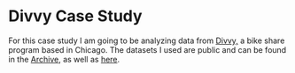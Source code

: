 # Divvy Case Study

For this case study I am going to be analyzing data from [Divvy,](https://www.divvybikes.com) a bike share program based in Chicago. The datasets I used are public and can be found in the [Archive](https://github.com/aaronjoslinwangdu/bike-share-case-study/tree/master/Archive), as well as [here](https://divvy-tripdata.s3.amazonaws.com/index.html).



